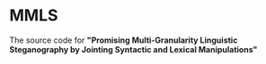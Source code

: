 # MMLS

The source code for **"Promising Multi-Granularity Linguistic Steganography by Jointing Syntactic and Lexical Manipulations"**
